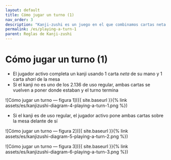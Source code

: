 ```yaml
---
layout: default
title: Cómo jugar un turno (1)
nav_order: 3
description: "Kanji-zushi es un juego en el que combinamos cartas neta de nuestra mano (mitades izquierdas) con cartas shari de la mesa (mitades derechas) para construir caracteres kanji válidos."
permalink: /es/playing-a-turn-1
parent: Reglas de Kanji-zushi
---
```


# Cómo jugar un turno (1)

- El jugador activo completa un kanji usando 1 carta _neta_ de su mano y 1 carta _shari_ de la mesa
- Si el kanji no es uno de los 2.136 de uso regular, ambas cartas se vuelven a poner donde estaban y el turno termina

![Cómo jugar un turno — figura 1]({{ site.baseurl }}{% link assets/es/kanjizushi-diagram-4-playing-a-turn-1.png %})

- Si el kanji es de uso regular, el jugador activo pone ambas cartas sobre la mesa delante de sí

![Cómo jugar un turno — figura 2]({{ site.baseurl }}{% link assets/es/kanjizushi-diagram-5-playing-a-turn-2.png %})

![Cómo jugar un turno — figura 3]({{ site.baseurl }}{% link assets/es/kanjizushi-diagram-6-playing-a-turn-3.png %})
